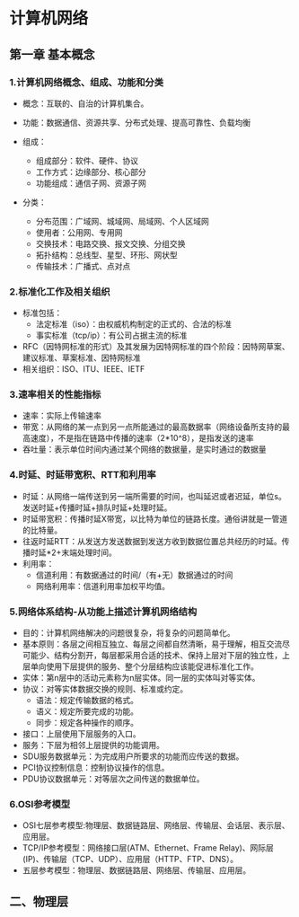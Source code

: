 #  计算机网络

## 第一章 基本概念

### 1.计算机网络概念、组成、功能和分类

* 概念：互联的、自治的计算机集合。
* 功能：数据通信、资源共享、分布式处理、提高可靠性、负载均衡
* 组成：
  * 组成部分：软件、硬件、协议
  * 工作方式：边缘部分、核心部分
  * 功能组成：通信子网、资源子网 

* 分类：
  * 分布范围：广域网、城域网、局域网、个人区域网
  * 使用者：公用网、专用网
  * 交换技术：电路交换、报文交换、分组交换
  * 拓扑结构：总线型、星型、环形、网状型
  * 传输技术：广播式、点对点

### 2.标准化工作及相关组织

* 标准包括：
  * 法定标准（iso）：由权威机构制定的正式的、合法的标准
  * 事实标准（tcp/ip）：有公司占据主流的标准
* RFC（因特网标准的形式）及其发展为因特网标准的四个阶段：因特网草案、建议标准、草案标准、因特网标准
* 相关组织：ISO、ITU、IEEE、IETF

### 3.速率相关的性能指标

* 速率：实际上传输速率
* 带宽：从网络的某一点到另一点所能通过的最高数据率（网络设备所支持的最高速度），不是指在链路中传播的速率（2*10^8），是指发送的速率
* 吞吐量：表示单位时间内通过某个网络的数据量，是实时通过的数据量

### 4.时延、时延带宽积、RTT和利用率

* 时延：从网络一端传送到另一端所需要的时间，也叫延迟或者迟延，单位s。发送时延+传播时延+排队时延+处理时延。
* 时延带宽积：传播时延X带宽，以比特为单位的链路长度。通俗讲就是一管道的比特量。
* 往返时延RTT：从发送方发送数据到发送方收到数据位置总共经历的时延。传播时延*2+末端处理时间。
* 利用率：
  * 信道利用：有数据通过的时间/（有+无）数据通过的时间
  * 网络利用率：信道利用率加权平均值。

### 5.网络体系结构-从功能上描述计算机网络结构

* 目的：计算机网络解决的问题很复杂，将复杂的问题简单化。
* 基本原则：各层之间相互独立、每层之间都自然清晰，易于理解，相互交流尽可能少、结构分割开，每层都采用合适的技术、保持上层对下层的独立性，上层单向使用下层提供的服务、整个分层结构应该能促进标准化工作。
* 实体：第n层中的活动元素称为n层实体。同一层的实体叫对等实体。
* 协议：对等实体数据交换的规则、标准或约定。
  * 语法：规定传输数据的格式。
  * 语义：规定所要完成的功能。
  * 同步：规定各种操作的顺序。
* 接口：上层使用下层服务的入口。
* 服务：下层为相邻上层提供的功能调用。
* SDU服务数据单元：为完成用户所要求的功能而应传送的数据。
* PCI协议控制信息：控制协议操作的信息。
* PDU协议数据单元：对等层次之间传送的数据单位。

### 6.OSI参考模型

* OSI七层参考模型:物理层、数据链路层、网络层、传输层、会话层、表示层、应用层。
* TCP/IP参考模型：网络接口层(ATM、Ethernet、Frame Relay)、网际层(IP)、传输层（TCP、UDP）、应用层（HTTP、FTP、DNS）。
* 五层参考模型：物理层、数据链路层、网络层、传输层、应用层。



## 二、物理层











